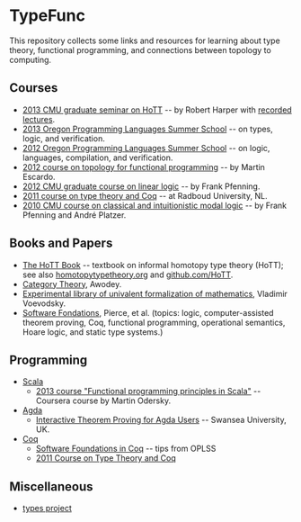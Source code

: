 TypeFunc
========
This repository collects some links and resources for learning about type theory, functional programming, and connections between topology to computing.

Courses
-------
+ [2013 CMU graduate seminar on HoTT][] -- by Robert Harper with [recorded lectures][].  
+ [2013 Oregon Programming Languages Summer School][] -- on types, logic, and verification.
+ [2012 Oregon Programming Languages Summer School][] -- on logic, languages, compilation, and verification.
+ [2012 course on topology for functional programming][] -- by Martin Escardo.  
+ [2012 CMU graduate course on linear logic][] -- by Frank Pfenning.
+ [2011 course on type theory and Coq][] -- at Radboud University, NL.
+ [2010 CMU course on classical and intuitionistic modal logic][] -- by Frank Pfenning and André Platzer.

Books and Papers
----------------
+ [The HoTT Book][] -- textbook on informal homotopy type theory (HoTT); see
also [homotopytypetheory.org][] and [github.com/HoTT][].  
+ [Category Theory][], Awodey.  
+ [Experimental library of univalent formalization of mathematics][], Vladimir Voevodsky.
+ [Software Fondations][], Pierce, et al. (topics: logic, computer-assisted
theorem proving, Coq, functional programming, operational semantics, Hoare
logic, and static type systems.)

Programming
-----------
+ [Scala][]  
    - [2013 course "Functional programming principles in Scala"][] -- Coursera course by Martin Odersky.
+ [Agda][]  
    - [Interactive Theorem Proving for Agda Users][] -- Swansea University, UK.  
+ [Coq][]  
	- [Software Foundations in Coq][] -- tips from OPLSS
    - [2011 Course on Type Theory and Coq][]

Miscellaneous
-------------
+ [types project][]

[Experimental library of univalent formalization of mathematics]: http://arxiv.org/abs/1401.0053
[Software Foundations in Coq]: http://web.cecs.pdx.edu/~apt/coq_hints.html
[Software Fondations]: http://www.cis.upenn.edu/~bcpierce/sf/
[2012 CMU graduate course on linear logic]: http://www.cs.cmu.edu/~fp/courses/15816-s12/
[2010 CMU course on classical and intuitionistic modal logic]: http://www.cs.cmu.edu/~fp/courses/15816-s10/index.html
[types project]: http://www.cse.chalmers.se/research/group/logic/Types/index.html
[Scala]: http://www.scala-lang.org/
[Agda]: http://wiki.portal.chalmers.se/agda/pmwiki.php?n=Main.HomePage
[Coq]: http://coq.inria.fr/
[The HoTT Book]: http://homotopytypetheory.org/book/
[2013 CMU graduate seminar on HoTT]: http://www.cs.cmu.edu/~rwh/courses/hott/
[recorded lectures]: http://scs.hosted.panopto.com/Panopto/Pages/Sessions/List.aspx#folderID="07756bb0-b872-4a4a-95b1-b77ad206dab3"
[2011 Course on Type Theory and Coq]: http://www.cs.ru.nl/~freek/courses/tt-2011/
[2013 Oregon Programming Languages Summer School]: http://www.cs.uoregon.edu/research/summerschool/summer13/
[2012 Oregon Programming Languages Summer School]: http://www.cs.uoregon.edu/research/summerschool/summer12/
[2011 Oregon Programming Languages Summer School]: http://www.cs.uoregon.edu/research/summerschool/summer11/
[2010 Oregon Programming Languages Summer School]: http://www.cs.uoregon.edu/research/summerschool/summer10/
[Short course on type theory and programming]: http://www.cse.chalmers.se/~bengt/course/typetheory-oneweek.html
[2013 course "Functional programming principles in Scala"]: https://www.coursera.org/course/progfun
[2012 course on topology for functional programming]: http://www.cs.bham.ac.uk/~mhe/.talks/EWSCS2012/
[2008 course "Introduction to Type Theory"]: http://www.cs.ru.nl/~herman/Uruguay2008SummerSchool.html
[Notes from CMU HoTT course]: https://github.com/favonia/hott-notes
[notes directory]: https://github.com/williamdemeo/TypeFunc/tree/master/notes
[the main repository]: https://github.com/favonia/hott-notes
[Interactive Theorem Proving for Agda Users]: http://www.cs.swan.ac.uk/~csetzer/lectures/intertheo/07/interactiveTheoremProvingForAgdaUsers.html
[github.com/HoTT]: https://github.com/HoTT/book
[homotopytypetheory.org]: http://homotopytypetheory.org/
[Category Theory]: http://carlossicoli.free.fr/A/Awodey_S.-Category_theory-Oxford_University_Press,_USA(2010).pdf
